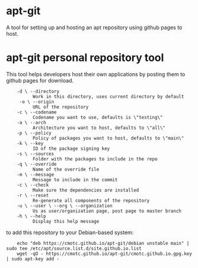 # apt-git
A tool for setting up and hosting an apt repository using github pages to host.

apt-git personal repository tool
================================
This tool helps developers host their own applications by posting them to 
github pages for download.  

        -d \ --directory
              Work in this directory, uses current directory by default
         -o \ --origin
              URL of the repository
        -c \ --codename
              Codename you want to use, defaults is \"testing\"
        -a \ --arch
              Architecture you want to host, defaults to \"all\"
        -p \ --policy
              Policy of packages you want to host, defaults to \"main\"
        -k \ --key
              ID of the package signing key
        -s \ --sources
              Folder with the packages to include in the repo
        -q \ --override
              Name of the override file
        -m \ --message
              Message to include in the commit
        -c \ --check
              Make sure the dependencies are installed
        -r \ --reset
              Re-generate all components of the repository
        -u \ --user \ --org \ --organization
              Us as user/organization page, post page to master branch
        -h \ --help 
              Display this help message

to add this repository to your Debian-based system:  

        echo "deb https://cmotc.github.io/apt-git/debian unstable main" | sudo tee /etc/apt/source.list.d/site.github.io.list
        wget -qO - https://cmotc.github.io/apt-git/cmotc.github.io.gpg.key | sudo apt-key add -
